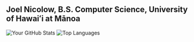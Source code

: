 ## Joel Nicolow, B.S. Computer Science, University of Hawaiʻi at Mānoa
<!--**jnicolow/jnicolow** is a ✨ _special_ ✨ repository because its `README.md` (this file) appears on your GitHub profile.-->

![Your GitHub Stats](https://github-readme-stats.vercel.app/api?username=jnicolow&show_icons=true&theme=tokyonight)
![Top Languages](https://github-readme-stats.vercel.app/api/top-langs/?username=jnicolow&layout=compact&theme=tokyonight)

